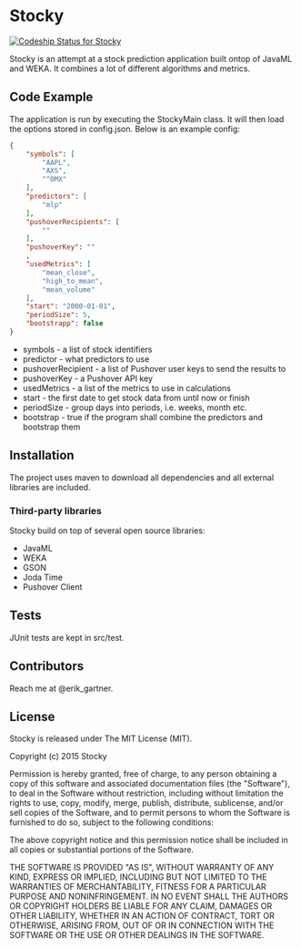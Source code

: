 # Stocky

[![Codeship Status for Stocky](https://codeship.com/projects/7d9d7560-8a2f-0132-c7fa-7acbd47feca1/status)](https://codeship.com/projects/59952)  


Stocky is an attempt at a stock prediction application built ontop of JavaML and WEKA.
It combines a lot of different algorithms and metrics.

## Code Example

The application is run by executing the StockyMain class. It will then load the options stored in
config.json. Below is an example config:

```json
{
    "symbols": [
        "AAPL",
        "AXS",
        "^OMX"
    ],
    "predictors": [
        "mlp"
    ],
    "pushoverRecipients": [
        ""
    ],
    "pushoverKey": ""
    ,
    "usedMetrics": [
        "mean_close",
        "high_to_mean",
        "mean_volume"
    ],
    "start": "2000-01-01",
    "periodSize": 5,
    "bootstrapp": false
}

```

* symbols - a list of stock identifiers
* predictor - what predictors to use
* pushoverRecipient - a list of Pushover user keys to send the results to
* pushoverKey - a Pushover API key
* usedMetrics - a list of the metrics to use in calculations
* start - the first date to get stock data from until now or finish
* periodSize - group days into periods, i.e. weeks, month etc.
* bootstrap - true if the program shall combine the predictors and bootstrap them

## Installation

The project uses maven to download all dependencies and all external libraries are included.

### Third-party libraries
Stocky build on top of several open source libraries:
* JavaML
* WEKA
* GSON
* Joda Time
* Pushover Client

## Tests

JUnit tests are kept in src/test.

## Contributors

Reach me at @erik_gartner.

## License

Stocky is released under The MIT License (MIT).

Copyright (c) 2015 Stocky

Permission is hereby granted, free of charge, to any person obtaining a copy
of this software and associated documentation files (the "Software"), to deal
in the Software without restriction, including without limitation the rights
to use, copy, modify, merge, publish, distribute, sublicense, and/or sell
copies of the Software, and to permit persons to whom the Software is
furnished to do so, subject to the following conditions:

The above copyright notice and this permission notice shall be included in all
copies or substantial portions of the Software.

THE SOFTWARE IS PROVIDED "AS IS", WITHOUT WARRANTY OF ANY KIND, EXPRESS OR
IMPLIED, INCLUDING BUT NOT LIMITED TO THE WARRANTIES OF MERCHANTABILITY,
FITNESS FOR A PARTICULAR PURPOSE AND NONINFRINGEMENT. IN NO EVENT SHALL THE
AUTHORS OR COPYRIGHT HOLDERS BE LIABLE FOR ANY CLAIM, DAMAGES OR OTHER
LIABILITY, WHETHER IN AN ACTION OF CONTRACT, TORT OR OTHERWISE, ARISING FROM,
OUT OF OR IN CONNECTION WITH THE SOFTWARE OR THE USE OR OTHER DEALINGS IN THE
SOFTWARE.
